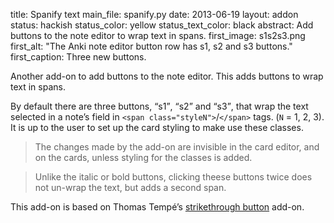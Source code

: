 title: Spanify text
main_file: spanify.py
date: 2013-06-19
layout: addon
status: hackish
status_color: yellow
status_text_color: black
abstract: Add buttons to the note editor to wrap text in spans.
first_image: s1s2s3.png
first_alt: "The Anki note editor button row has s1, s2 and
s3 buttons."
first_caption: Three new buttons.

Another add-on to add buttons to the note editor. This adds buttons to
wrap text in spans.

By default there are three buttons, <q>s1</q>, <q>s2</q> and
<q>s3</q>, that wrap the text selected in a note’s field in `<span
class="styleN">`/`</span>` tags. (`N` = 1, 2, 3). It is up to the user
to set up the card styling to make use these classes.

<blockquote class="nb">
The changes made by the add-on are invisible in the card editor, and
on the cards, unless styling for the classes is added.
</blockquote>

<blockquote class="nb">
Unlike the italic or bold buttons, clicking theese buttons twice does
not un-wrap the text, but adds a second span.
</blockquote>

This add-on is based on Thomas Tempé’s
[strikethrough button](https://ankiweb.net/shared/info/999886206)
add-on.

